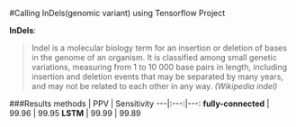 #Calling InDels(genomic variant) using Tensorflow Project

**InDels**:
> Indel is a molecular biology term for an insertion or deletion of bases in the genome of an organism. It is classified among small genetic variations, measuring from 1 to 10 000 base pairs in length, including insertion and deletion events that may be separated by many years, and may not be related to each other in any way.
> _(Wikipedia indel)_


###Results
methods | PPV | Sensitivity 
---|:---:|---:
**fully-connected** | 99.96 | 99.95 
**LSTM** | 99.99 | 99.89
